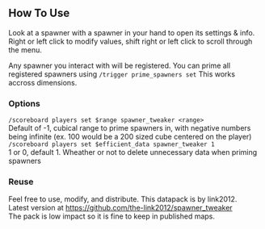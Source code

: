 ## How To Use
Look at a spawner with a spawner in your hand to open its settings & info. Right or left click to modify values, shift right or left click to scroll through the menu. 

Any spawner you interact with will be registered. You can prime all registered spawners using `/trigger prime_spawners set` <ticks> This works accross dimensions.

### Options
`/scoreboard players set $range spawner_tweaker <range>`<br>
Default of -1, cubical range to prime spawners in, with negative numbers being infinite (ex. 100 would be a 200 sized cube centered on the player)<br>
`/scoreboard players set $efficient_data spawner_tweaker 1`<br>
1 or 0, default 1. Wheather or not to delete unnecessary data when priming spawners

### Reuse
Feel free to use, modify, and distribute. This datapack is by link2012.<br>
Latest version at https://github.com/the-link2012/spawner_tweaker<br>
The pack is low impact so it is fine to keep in published maps.